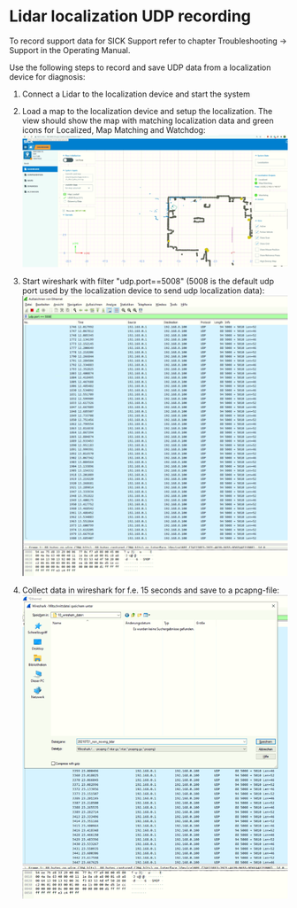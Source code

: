 # Lidar localization UDP recording

To record support data for SICK Support refer to chapter Troubleshooting -> Support in the Operating Manual.

Use the following steps to record and save UDP data from a localization device for diagnosis:

1. Connect a Lidar to the localization device and start the system

2. Load a map to the localization device and setup the localization. The view should show the map with matching localization data and green icons for Localized, Map Matching and Watchdog:
    ![screenshots/20210721_lidarloc_recording_01.png](screenshots/20210721_lidarloc_recording_04.png)

3. Start wireshark with filter "udp.port==5008" (5008 is the default udp port used by the localization device to send udp localization data):
    ![screenshots/20210721_lidarloc_recording_02.png](screenshots/20210721_lidarloc_recording_02.png)

4. Collect data in wireshark for f.e. 15 seconds and save to a pcapng-file:
    ![screenshots/20210721_lidarloc_recording_03.png](screenshots/20210721_lidarloc_recording_03.png)
